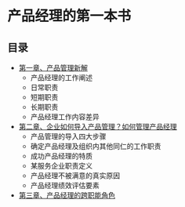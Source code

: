 # 产品经理的第一本书

## 目录

* [第一章、产品管理新解](第一章节.md)
	* 产品经理的工作阐述
	* 日常职责
	* 短期职责
	* 长期职责
	* 产品经理工作内容差异
* [第二章、企业如何导入产品管理？如何管理产品经理](第二章节.md)
	*  产品管理的导入四大步骤
	*  确定产品经理及组织内其他同仁的工作职责
	*  成功产品经理的特质
	*  某服务企业职责定义
	*  产品经理不被满意的真实原因
	*  产品经理绩效评估要素
* [第三章、产品经理的跨职能角色](第三章节.md)


